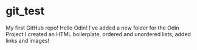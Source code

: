 # git_test
My first GitHub repo!
Hello Odin!
I've added a new folder for the Odin Project
I created an HTML boilerplate, ordered and unordered lists, added links and images!